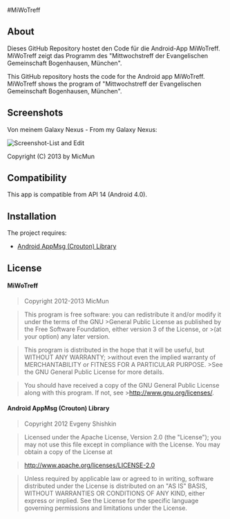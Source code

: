 #MiWoTreff

## About
Dieses GitHub Repository hostet den Code f&uuml;r die Android-App MiWoTreff. MiWoTreff zeigt das Programm des "Mittwochstreff der Evangelischen Gemeinschaft Bogenhausen, München".

This GitHub repository hosts the code for the Android app MiWoTreff. MiWoTreff shows the program of "Mittwochstreff der Evangelischen Gemeinschaft Bogenhausen, München".

## Screenshots

Von meinem Galaxy Nexus - From my Galaxy Nexus:

![Screenshot-List and Edit](http://i.imgur.com/dzj7b.png)

Copyright (C) 2013 by MicMun

## Compatibility

This app is compatible from API 14 (Android 4.0).

## Installation

The project requires:
 
* [Android AppMsg (Crouton) Library](https://github.com/johnkil/Android-AppMsg)

## License

#### MiWoTreff

>Copyright 2012-2013 MicMun

>This program is free software: you can redistribute it and/or modify it under the terms of the GNU >General Public License as published by the Free Software Foundation, either version 3 of the License, or >(at your option) any later version.

>This program is distributed in the hope that it will be useful, but WITHOUT ANY WARRANTY; >without even the implied warranty of MERCHANTABILITY or FITNESS FOR A PARTICULAR PURPOSE. >See the GNU General Public License for more details.

>You should have received a copy of the GNU General Public License along with this program. If not, see >http://www.gnu.org/licenses/.

#### Android AppMsg (Crouton) Library

>Copyright 2012 Evgeny Shishkin

>Licensed under the Apache License, Version 2.0 (the "License"); you may not use this file except in compliance with the License.
>You may obtain a copy of the License at

>http://www.apache.org/licenses/LICENSE-2.0

>Unless required by applicable law or agreed to in writing, software distributed under the License is distributed on an "AS IS" BASIS, WITHOUT WARRANTIES OR CONDITIONS OF ANY KIND, either express or implied.
>See the License for the specific language governing permissions and limitations under the License.
